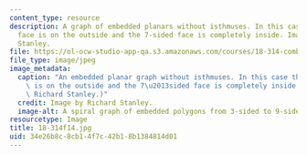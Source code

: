 ```yaml
---
content_type: resource
description: A graph of embedded planars without isthmuses. In this case the 9-sided
  face is on the outside and the 7-sided face is completely inside. Image by Richard
  Stanley.
file: https://ol-ocw-studio-app-qa.s3.amazonaws.com/courses/18-314-combinatorial-analysis-fall-2014/34e26b8c8cb14f7c42b18b1384814d01_18-314f14.jpg
file_type: image/jpeg
image_metadata:
  caption: "An embedded planar graph without isthmuses. In this case the 9-sided face\
    \ is on the outside and the 7\u2013sided face is completely inside. (Image by\
    \ Richard Stanley.)"
  credit: Image by Richard Stanley.
  image-alt: A spiral graph of embedded polygons from 3-sided to 9-sided.
resourcetype: Image
title: 18-314f14.jpg
uid: 34e26b8c-8cb1-4f7c-42b1-8b1384814d01
---
```

